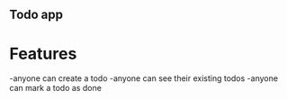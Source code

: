 ## Todo app
# Features
-anyone can create a todo
-anyone can see their existing todos
-anyone can mark a todo as done

